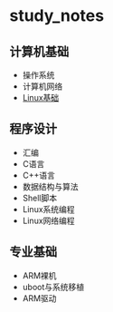 # study_notes

## 计算机基础

+ 操作系统
+ 计算机网络
+  [Linux基础](01@计算机基础/03@Linux基础/Readme.md) 

## 程序设计

+ 汇编
+ C语言
+ C++语言
+ 数据结构与算法
+ Shell脚本
+ Linux系统编程
+ Linux网络编程

## 专业基础

+ ARM裸机
+ uboot与系统移植
+ ARM驱动

